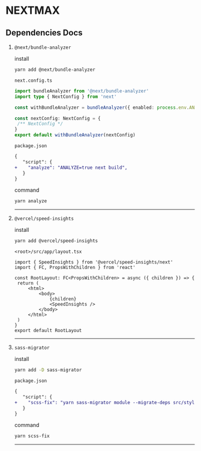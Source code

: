 # NEXTMAX

## Dependencies Docs

1. `@next/bundle-analyzer`

   install

   ```bash
   yarn add @next/bundle-analyzer
   ```

   `next.config.ts`

   ```typescript
   import bundleAnalyzer from '@next/bundle-analyzer'
   import type { NextConfig } from 'next'

   const withBundleAnalyzer = bundleAnalyzer({ enabled: process.env.ANALYZE === 'true' })

   const nextConfig: NextConfig = {
   	/** NextConfig */
   }
   export default withBundleAnalyzer(nextConfig)
   ```

   `package.json`

   ```diff
   {
      "script": {
   +    "analyze": "ANALYZE=true next build",
      }
   }
   ```

   command

   ```bash
   yarn analyze
   ```

   ***

2. `@vercel/speed-insights`

   install

   ```bash
   yarn add @vercel/speed-insights
   ```

   `<root>/src/app/layout.tsx`

   ```tsx
   import { SpeedInsights } from '@vercel/speed-insights/next'
   import { FC, PropsWithChildren } from 'react'

   const RootLayout: FC<PropsWithChildren> = async ({ children }) => {
   	return (
   		<html>
   			<body>
   				{children}
   				<SpeedInsights />
   			</body>
   		</html>
   	)
   }
   export default RootLayout
   ```

   ***

3. `sass-migrator`

   install

   ```bash
   yarn add -D sass-migrator
   ```

   `package.json`

   ```diff
   {
      "script": {
   +    "scss-fix": "yarn sass-migrator module --migrate-deps src/styles/global.scss",
      }
   }
   ```

   command

   ```bash
   yarn scss-fix
   ```

   ***
